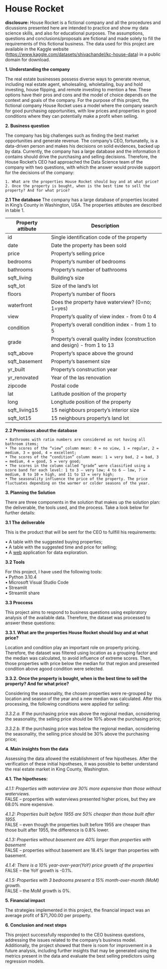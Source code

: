 # House Rocket

**disclosure:** House Rocket is a fictional company and all the procedures and dicussions presented here are intended to practice and show my data science skills, and also for educational purposes. The assumptions, questions and conclusions/proposals are fictional and made solely to fill the requirements of this fictional business. The data used for this project are available in the Kaggle website (https://www.kaggle.com/datasets/shivachandel/kc-house-data) in a public domain for download.

**1. Understanding the company**  

The real estate businesses possess diverse ways to generate revenue, including real estate agent, wholesaling, wholetailing, buy and hold investing, house flipping, and remote investing to mention a few. These options have their pros and cons and the model of choice depends on the context and goals of the company. For the purpose of this project, the fictional company House Rocket uses a model where the company search for good purchasing opportunities, with low prices and properties in good conditions where they can potentially make a profit when selling.

**2. Business question**  

The company has big challenges such as finding the best market opportunities and generate revenue. The company’s CEO, fortunatelly, is a data-driven person and makes his decisions on solid evidences, backed up by data. Currently, the company has a large database and the information it contains should drive the purchasing and selling decisions. Therefore, the House Rocket’s CEO had approached the Data Science team of the company with two questions, with which the answer would provide support for the decisions of the company:  

    1. What are the properties House Rocket should buy and at what price?
    2. Once the property is bought, when is the best time to sell the property? And for what price?

 
**2.1 The database**
The company has a large database of properties located in King’s County in Washington, USA. The properties attibutes are described in table 1.


| Property attibute  | Description |
| ------------- | ------------- |
| id  | Single identification code of the property  |
| date | Date the property has been sold |
| price | Property’s selling price |
| bedrooms | Property’s number of bedrooms |
| bathrooms | Property’s number of bathrooms |
| sqft_living | Building’s size |
| sqft_lot | Size of the land’s lot |
| floors | Property’s number of floors|
| waterfront | Does the property have waterview? (0=no; 1=yes) |
| view | Property’s quality of view index - from 0 to 4 |
| condition | Property’s overall condition index - from 1 to 5 |
| grade | Property’s overall quality index (construction and design) - from  1 to 13 |
| sqft_above | Property’s space above the ground |
| sqft_basement | Property’s basement size |
| yr_built | Property’s construction year |
| yr_renovated | Year of the las renovation |
| zipcode | Postal code |
| lat | Latitude position of the property |
| long | Longitude position of the property |
| sqft_living15 | 15 neighbours property’s interior size |
| sqft_lot15 | 15 neighbours property’s land lot |


**2.2 Premisses about the database**  

    • Bathrooms with ratio numbers are considered as not having all bathroom items;
    • The scores of the “view” column mean: 0 = no view, 1 = regular, 2 = medium, 3 = good, 4 = excellent;
    • The scores of the “condition” column mean: 1 = very bad, 2 = bad, 3 = medium, 4 = good, 5 = very good;
    • The scores in the column called “grade” were classified using a score band for each level: 1 to 3 – very low; 4 to 6 – low, 7 = medium, 8 to 10 = high, and 11 to 13 = very high;
    • The seasonality influence the price of the property. The price fluctuates depending on the warmer or colder seasons of the year.  
    
    
**3. Planning the Solution**  

There are three components in the solution that makes up the solution plan: the deliverable, the tools used, and the process. Take a look below for further details:

**3.1 The deliverable**  

This is the product that will be sent for the CEO to fullfill his requirements:

• A table with the suggested buying properties;  
• A table with the suggested time and price for selling;  
• A [web](https://thiagoborges81-house-rocket-dashboard-tljjx9.streamlitapp.com/) application for data exploration.  

**3.2 Tools**  

For this project, I have used the following tools:  
    • Python 3.10.4  
    • Microsoft Visual Studio Code  
    • Streamlit  
    • Streamlit share  

**3.3 Proccess**

This project aims to respond to business questions using exploratory analysis of the available data. Therefore, the dataset was processed to answer these questions:  

**3.3.1. What are the properties House Rocket should buy and at what price?**  

Location and condition play an important role on property pricing. Therefore, the dataset was filtered using location as a grouping factor and the median was calculated, to avoid influence of extreme scores. Then, those properties with price below the median for that region and presented condition above agood condition were selected.  

**3.3.2. Once the property is bought, when is the best time to sell the property? And for what price?**  

Considering the seasonality, the chosen properties were re-grouped by location and season of the year and a new median was calculated. After this processing, the following conditions were applied for selling:  

*3.3.2.a.* If the purchasing price was above the regional median, ocnsidering the seasonality, the selling price should be 10% above the purchasing price;  

*3.3.2.b.* If the purchasing price was below the regional median, ocnsidering the seasonality, the selling price should be 30% above the purchasing price;  

**4. Main insights from the data**  

Assessing the data allowed the establishment of few hipotheses. After the verification of these initial hipotheses, it was possible to better understand the real estate market in King County, Washington.  

**4.1. The hipotheses:**  

*4.1.1: Properties with waterview are 30% more expensive than those without waterviews.*  
FALSE – properties with waterviews presented higher prices, but they are 68.0% more expensive.

*4.1.2: Properties built before 1955 are 50% cheaper than those built after 1955.*  
FALSE – even though the properties built before 1955 are cheaper than those built after 1955, the difference is 0.8% lower.

*4.1.3: Properties without basement are 40% larger than properties with basement*  
FALSE – properties without basement are 18.4% larger than properties with basement.

*4.1.4: There is a 10% year-over-year(YoY) price growth of the properties*  
FALSE – the YoY growth is -0.1%.

*4.1.5: Properties with 3 bedrooms present a 15% month-over-month (MoM) growth.*  
FALSE – the MoM growth is 0%.

**5. Financial impact**  

The strategies implemented in this project, the financial impact was an average profit of $71,700.00 per property.

**6. Conclusion and next steps**

This project successfully responded to the CEO business questions, addressing the issues related to the company’s business model. Additionally, the project showed that there is room for improvement  in a future analysis, including further insights that may be generated using the metrics present in the data and evaluate the best selling predictors using regression models.
